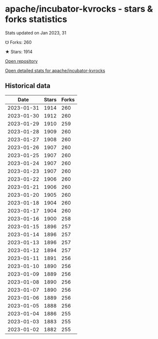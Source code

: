 # apache/incubator-kvrocks - stars & forks statistics

Stats updated on Jan 2023, 31

☋ Forks: 260

★ Stars: 1914

[Open repository](https://github.com/apache/incubator-kvrocks)

[Open detailed stats for apache/incubator-kvrocks](https://reviewgithub.com/rep/apache/incubator-kvrocks)

## Historical data
| Date | Stars | Forks |
|------|-------|-------|
| 2023-01-31 | 1914 | 260 | 
| 2023-01-30 | 1912 | 260 | 
| 2023-01-29 | 1910 | 259 | 
| 2023-01-28 | 1909 | 260 | 
| 2023-01-27 | 1908 | 260 | 
| 2023-01-26 | 1907 | 260 | 
| 2023-01-25 | 1907 | 260 | 
| 2023-01-24 | 1907 | 260 | 
| 2023-01-23 | 1907 | 260 | 
| 2023-01-22 | 1906 | 260 | 
| 2023-01-21 | 1906 | 260 | 
| 2023-01-20 | 1905 | 260 | 
| 2023-01-18 | 1904 | 260 | 
| 2023-01-17 | 1904 | 260 | 
| 2023-01-16 | 1900 | 258 | 
| 2023-01-15 | 1896 | 257 | 
| 2023-01-14 | 1896 | 257 | 
| 2023-01-13 | 1896 | 257 | 
| 2023-01-12 | 1894 | 257 | 
| 2023-01-11 | 1891 | 256 | 
| 2023-01-10 | 1890 | 256 | 
| 2023-01-09 | 1889 | 256 | 
| 2023-01-08 | 1890 | 256 | 
| 2023-01-07 | 1890 | 256 | 
| 2023-01-06 | 1889 | 256 | 
| 2023-01-05 | 1888 | 256 | 
| 2023-01-04 | 1886 | 255 | 
| 2023-01-03 | 1883 | 255 | 
| 2023-01-02 | 1882 | 255 | 

